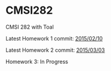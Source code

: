 # CMSI282
CMSI 282 with Toal

Latest Homework 1 commit: [2015/02/10](https://github.com/SirSeim/CMSI282/commit/21d325455c2fa372c747c2740779f5eed4b4447c)

Latest Homework 2 commit: [2015/03/03](https://github.com/SirSeim/CMSI282/commit/4ad7abf6ec32c7e53fb9f7355fe2e6dadf7b77cd)

Homework 3: In Progress
